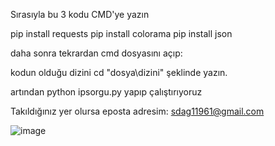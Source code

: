 Sırasıyla bu 3 kodu CMD'ye yazın

pip install requests
pip install colorama
pip install json


daha sonra tekrardan cmd dosyasını açıp:

kodun olduğu dizini cd "dosya\dizini" şeklinde yazın.

artından python ipsorgu.py yapıp çalıştırıyoruz

Takıldığınız yer olursa eposta adresim: sdag11961@gmail.com


![image](https://github.com/user-attachments/assets/15ea00e9-c9dc-4737-8f03-67fb7298392d)
